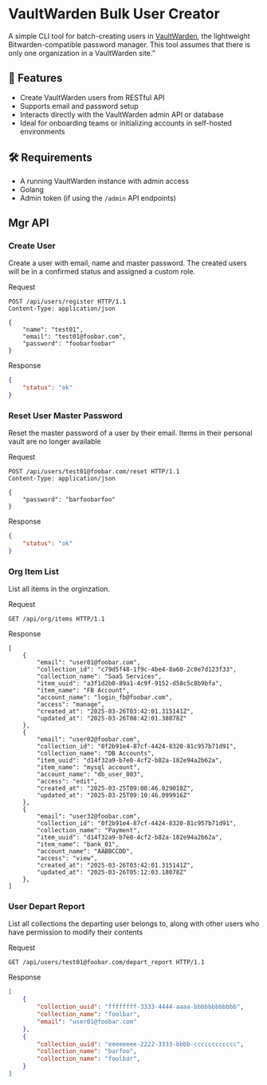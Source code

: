 # VaultWarden Bulk User Creator

A simple CLI tool for batch-creating users in [VaultWarden](https://github.com/dani-garcia/vaultwarden), the lightweight Bitwarden-compatible password manager. This tool assumes that there is only one organization in a VaultWarden site.”

## 🚀 Features

- Create VaultWarden users from RESTful API
- Supports email and password setup
- Interacts directly with the VaultWarden admin API or database
- Ideal for onboarding teams or initializing accounts in self-hosted environments

## 🛠️ Requirements

- A running VaultWarden instance with admin access
- Golang
- Admin token (if using the `/admin` API endpoints)

## Mgr API

### Create User

Create a user with email, name and master password. The created users will be in a confirmed status and assigned a custom role.

Request
```http
POST /api/users/register HTTP/1.1
Content-Type: application/json

{
    "name": "test01",
    "email": "test01@foobar.com",
    "password": "foobarfoobar"
}
```

Response
```json
{
    "status": "ok"
}
```

### Reset User Master Password

Reset the master password of a user by their email. Items in their personal vault are no longer available

Request
```http
POST /api/users/test01@foobar.com/reset HTTP/1.1
Content-Type: application/json

{
    "password": "barfoobarfoo"
}
```

Response
```json
{
    "status": "ok"
}
```

### Org Item List

List all items in the orginzation.

Request
```http
GET /api/org/items HTTP/1.1
```

Response
```
[
    {
        "email": "user01@foobar.com",
        "collection_id": "c79d5f48-1f9c-4be4-8a60-2c0e7d123f33",
        "collection_name": "SaaS Services",
        "item_uuid": "a3f1d2b0-89a1-4c9f-9152-d58c5c8b9bfa",
        "item_name": "FB Account",
        "account_name": "login_fb@foobar.com",
        "access": "manage",
        "created_at": "2025-03-26T03:42:01.315141Z",
        "updated_at": "2025-03-26T08:42:01.38078Z"
    },
    {
        "email": "user02@foobar.com",
        "collection_id": "0f2b91e4-87cf-4424-8320-81c957b71d91",
        "collection_name": "DB Accounts",
        "item_uuid": "d14f32a9-b7e8-4cf2-b82a-182e94a2b62a",
        "item_name": "mysql account",
        "account_name": "db_user_003",
        "access": "edit",
        "created_at": "2025-03-25T09:08:46.029018Z",
        "updated_at": "2025-03-25T09:10:46.099916Z"
    },
    {
        "email": "user32@foobar.com",
        "collection_id": "0f2b91e4-87cf-4424-8320-81c957b71d91",
        "collection_name": "Payment",
        "item_uuid": "d14f32a9-b7e8-4cf2-b82a-182e94a2b62a",
        "item_name": "bank_01",
        "account_name": "AABBCCDD",
        "access": "view",
        "created_at": "2025-03-26T03:42:01.315141Z",
        "updated_at": "2025-03-26T05:12:03.18078Z"
    },
]
```

### User Depart Report

List all collections the departing user belongs to, along with other users who have permission to modify their contents

Request
```http
GET /api/users/test01@foobar.com/depart_report HTTP/1.1
```

Response
```json
[
    {
        "collection_uuid": "ffffffff-3333-4444-aaaa-bbbbbbbbbbbb",
        "collection_name": "foolbar",
        "email": "user01@foobar.com"
    },
    {
        "collection_uuid": "eeeeeeee-2222-3333-bbbb-cccccccccccc",
        "collection_name": "barfoo",
        "collection_name": "foolbar",
    }
]

```
